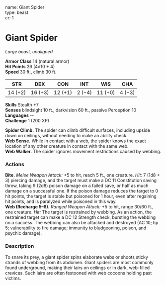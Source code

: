 name: Giant Spider    
type: beast    
cr: 1

# Giant Spider 
_Large beast, unaligned_

**Armor Class** 14 (natural armor)    
**Hit Points** 26 (4d10 + 4)    
**Speed** 30 ft., climb 30 ft.

| STR     | DEX     | CON     | INT     | WIS     | CHA     |
|---------|---------|---------|---------|---------|---------|
| 14 (+2) | 16 (+3) | 12 (+1) | 2 (−4)  | 11 (+0) | 4 (−3)  | 

**Skills** Stealth +7    
**Senses** blindsight 10 ft., darkvision 60 ft., passive Perception 10    
**Languages** --    
**Challenge** 1 (200 XP)

**Spider Climb.** The spider can climb difficult surfaces, including upside down on ceilings, without needing to make an ability check.    
**Web Sense.** While in contact with a web, the spider knows the exact location of any other creature in contact with the same web.   
**Web Walker.** The spider ignores movement restrictions caused by webbing.

### Actions
**Bite.** _Melee Weapon Attack:_ +5 to hit, reach 5 ft., one creature. _Hit:_ 7 (1d8 + 3) piercing damage, and the target must make a DC 11 Constitution saving throw, taking 9 (2d8) poison damage on a failed save, or half as much damage on a successful one. If the poison damage reduces the target to 0 hit points, the target is stable but poisoned for 1 hour, even after regaining hit points, and is paralyzed while poisoned in this way.    
**Web (Recharge 5–6).** _Ranged Weapon Attack:_ +5 to hit, range 30/60 ft., one creature. _Hit:_ The target is restrained by webbing. As an action, the restrained target can make a DC 12 Strength check, bursting the webbing on a success. The webbing can also be attacked and destroyed (AC 10; hp 5; vulnerability to fire damage; immunity to bludgeoning, poison, and psychic damage).

### Description
To snare its prey, a giant spider spins elaborate webs or shoots sticky strands of webbing from its abdomen. Giant spiders are most commonly found underground, making their lairs on ceilings or in dark, web-filled crevices. Such lairs are often festooned with web cocoons holding past victims. 
